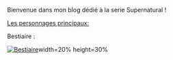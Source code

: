 Bienvenue dans mon blog dédié à la serie Supernatural ! 

[Les personnages principaux:](characters/Perso.md)

Bestiaire : 

[![Bestiaire](https://github.com/user-attachments/assets/9c9e0826-89b7-462d-ae4e-9ba7d445eaf6)](bestiaire/bestiaire.md)width=20% height=30%

